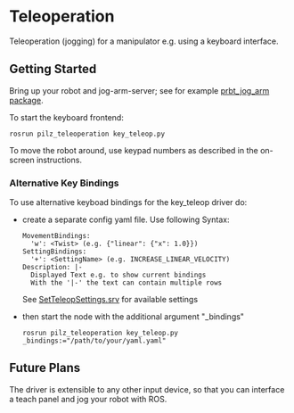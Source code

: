 # Teleoperation
Teleoperation (jogging) for a manipulator e.g. using a keyboard interface.

## Getting Started
Bring up your robot and jog-arm-server; see for example [prbt_jog_arm package](../prbt_jog_arm_support/README.md).

To start the keyboard frontend:

```
rosrun pilz_teleoperation key_teleop.py
```

To move the robot around, use keypad numbers as described in the on-screen instructions.

### Alternative Key Bindings

To use alternative keyboad bindings for the key_teleop driver do:
- create a separate config yaml file.
Use following Syntax:
    ```
    MovementBindings:
      'w': <Twist> (e.g. {"linear": {"x": 1.0}})
    SettingBindings:
      '+': <SettingName> (e.g. INCREASE_LINEAR_VELOCITY)
    Description: |-
      Displayed Text e.g. to show current bindings
      With the '|-' the text can contain multiple rows
    ```
    
    See [SetTeleopSettings.srv](./srv/SetTeleopSettings.srv) for available settings

- then start the node with the additional argument "_bindings"

    ```
    rosrun pilz_teleoperation key_teleop.py _bindings:="/path/to/your/yaml.yaml"
    ```

## Future Plans
The driver is extensible to any other input device, so that you can interface
a teach panel and jog your robot with ROS.
